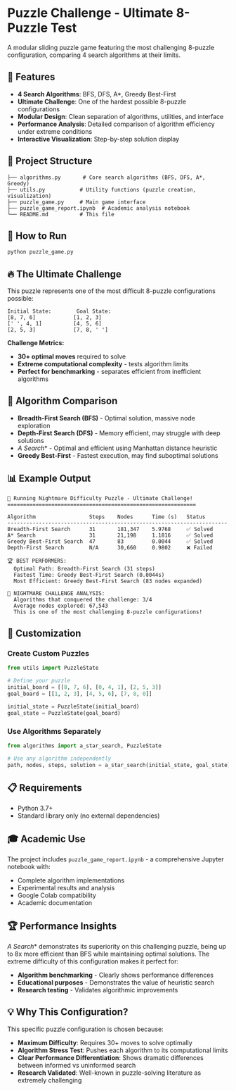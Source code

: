 # Puzzle Challenge - Ultimate 8-Puzzle Test

A modular sliding puzzle game featuring the most challenging 8-puzzle configuration, comparing 4 search algorithms at their limits.

## 🎯 Features

- **4 Search Algorithms**: BFS, DFS, A*, Greedy Best-First
- **Ultimate Challenge**: One of the hardest possible 8-puzzle configurations
- **Modular Design**: Clean separation of algorithms, utilities, and interface
- **Performance Analysis**: Detailed comparison of algorithm efficiency under extreme conditions
- **Interactive Visualization**: Step-by-step solution display

## 📁 Project Structure

```
├── algorithms.py       # Core search algorithms (BFS, DFS, A*, Greedy)
├── utils.py           # Utility functions (puzzle creation, visualization)
├── puzzle_game.py     # Main game interface
├── puzzle_game_report.ipynb  # Academic analysis notebook
└── README.md          # This file
```

## 🚀 How to Run

```bash
python puzzle_game.py
```

## 🔥 The Ultimate Challenge

This puzzle represents one of the most difficult 8-puzzle configurations possible:

```
Initial State:        Goal State:
[8, 7, 6]            [1, 2, 3]
[' ', 4, 1]          [4, 5, 6]
[2, 5, 3]            [7, 8, ' ']
```

**Challenge Metrics:**

- **30+ optimal moves** required to solve
- **Extreme computational complexity** - tests algorithm limits
- **Perfect for benchmarking** - separates efficient from inefficient algorithms

## 🧠 Algorithm Comparison

- **Breadth-First Search (BFS)** - Optimal solution, massive node exploration
- **Depth-First Search (DFS)** - Memory efficient, may struggle with deep solutions
- **A* Search** - Optimal and efficient using Manhattan distance heuristic
- **Greedy Best-First** - Fastest execution, may find suboptimal solutions

## 📊 Example Output

```
🧩 Running Nightmare Difficulty Puzzle - Ultimate Challenge!
============================================================

Algorithm                 Steps    Nodes      Time (s)   Status
----------------------------------------------------------------------
Breadth-First Search      31       181,347    5.9768     ✅ Solved
A* Search                 31       21,198     1.1816     ✅ Solved
Greedy Best-First Search  47       83         0.0044     ✅ Solved
Depth-First Search        N/A      30,660     0.9802     ❌ Failed

🏆 BEST PERFORMERS:
  Optimal Path: Breadth-First Search (31 steps)
  Fastest Time: Greedy Best-First Search (0.0044s)
  Most Efficient: Greedy Best-First Search (83 nodes expanded)

🎯 NIGHTMARE CHALLENGE ANALYSIS:
  Algorithms that conquered the challenge: 3/4
  Average nodes explored: 67,543
  This is one of the most challenging 8-puzzle configurations!
```

## 🔧 Customization

### Create Custom Puzzles

```python
from utils import PuzzleState

# Define your puzzle
initial_board = [[8, 7, 6], [0, 4, 1], [2, 5, 3]]
goal_board = [[1, 2, 3], [4, 5, 6], [7, 8, 0]]

initial_state = PuzzleState(initial_board)
goal_state = PuzzleState(goal_board)
```

### Use Algorithms Separately

```python
from algorithms import a_star_search, PuzzleState

# Use any algorithm independently
path, nodes, steps, solution = a_star_search(initial_state, goal_state)
```

## 📋 Requirements

- Python 3.7+
- Standard library only (no external dependencies)

## 🎓 Academic Use

The project includes `puzzle_game_report.ipynb` - a comprehensive Jupyter notebook with:

- Complete algorithm implementations
- Experimental results and analysis
- Google Colab compatibility
- Academic documentation

## 🏆 Performance Insights

**A* Search** demonstrates its superiority on this challenging puzzle, being up to 8x more efficient than BFS while maintaining optimal solutions. The extreme difficulty of this configuration makes it perfect for:

- **Algorithm benchmarking** - Clearly shows performance differences
- **Educational purposes** - Demonstrates the value of heuristic search
- **Research testing** - Validates algorithmic improvements

## 💡 Why This Configuration?

This specific puzzle configuration is chosen because:

- **Maximum Difficulty**: Requires 30+ moves to solve optimally
- **Algorithm Stress Test**: Pushes each algorithm to its computational limits
- **Clear Performance Differentiation**: Shows dramatic differences between informed vs uninformed search
- **Research Validated**: Well-known in puzzle-solving literature as extremely challenging
